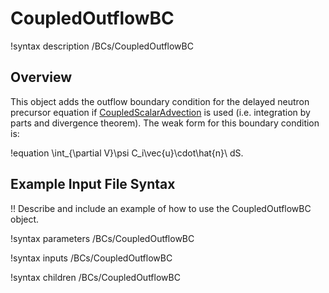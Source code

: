 # CoupledOutflowBC

!syntax description /BCs/CoupledOutflowBC

## Overview

This object adds the outflow boundary condition for the delayed neutron precursor equation if
[CoupledScalarAdvection](CoupledScalarAdvection.md) is used (i.e. integration by parts and
divergence theorem). The weak form for this boundary
condition is:

!equation
\int_{\partial V}\psi C_i\vec{u}\cdot\hat{n}\ dS.

## Example Input File Syntax

!! Describe and include an example of how to use the CoupledOutflowBC object.

!syntax parameters /BCs/CoupledOutflowBC

!syntax inputs /BCs/CoupledOutflowBC

!syntax children /BCs/CoupledOutflowBC
